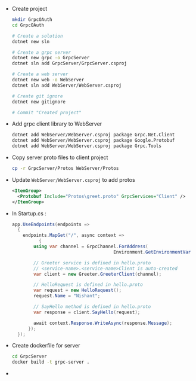 

- Create project

  ```bash
  mkdir GrpcOAuth
  cd GrpcOAuth
  
  # Create a solution 
  dotnet new sln 
  
  # Create a grpc server
  dotnet new grpc -o GrpcServer
  dotnet sln add GrpcServer/GrpcServer.csproj
  
  # Create a web server
  dotnet new web -o WebServer
  dotnet sln add WebServer/WebServer.csproj
  
  # Create git ignore
  dotnet new gitignore
  
  # Commit "Created project"
  ```

  

- Add grpc client library to WebServer

  ```bash
  dotnet add WebServer/WebServer.csproj package Grpc.Net.Client
  dotnet add WebServer/WebServer.csproj package Google.Protobuf
  dotnet add WebServer/WebServer.csproj package Grpc.Tools
  ```

  

- Copy server proto files to client project

  ```bash
  cp -r GrpcServer/Protos WebServer/Protos
  ```

- Update `WebServer/WebServer.csproj` to add protos

  ```xml
  <ItemGroup>
    <Protobuf Include="Protos\greet.proto" GrpcServices="Client" />
  </ItemGroup>
  ```

  

- In Startup.cs : 

  ```csharp
  app.UseEndpoints(endpoints =>
  	{
      endpoints.MapGet("/", async context =>
  			{
          using var channel = GrpcChannel.ForAddress(
            							Environment.GetEnvironmentVariable("GrpcServer"));
  
          // Greeter service is defined in hello.proto
          // <service-name>.<service-name>Client is auto-created
          var client = new Greeter.GreeterClient(channel);
  
          // HelloRequest is defined in hello.proto
          var request = new HelloRequest();
          request.Name = "Nishant";
  
          // SayHello method is defined in hello.proto
          var response = client.SayHello(request);
  
          await context.Response.WriteAsync(response.Message);
        });
    });
  ```

  

- Create dockerfile for server 

  ```bash
  cd GrpcServer
  docker build -t grpc-server .
  ```

- 